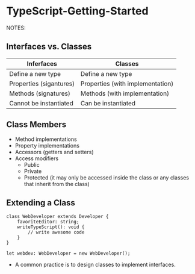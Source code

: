 # TypeScript-Getting-Started

NOTES:

## Interfaces vs. Classes

|Inferfaces | Classes |
| --- | ----------- |
| Define a new type | Define a new type |
| Properties (sigantures) | Properties (with implementation) |
| Methods (signatures) | Methods (with implementation)
| Cannot be instantiated | Can be instantiated


## Class Members

* Method implementations
* Property implementations
* Accessors (getters and setters)
* Access modifiers
    - Public
    - Private
    - Protected (it may only be accessed inside the class or any classes that inherit from the class)


## Extending a Class

```
class WebDeveloper extends Developer {
    favoriteEditor: string;
    writeTypeScript(): void {
        // write awesome code
    }
}

let webdev: WebDeveloper = new WebDeveloper();

```

* A common practice is to design classes to implement interfaces.
